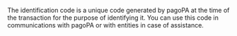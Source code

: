 The identification code is a unique code generated by pagoPA at the time of the transaction for the purpose of identifying it. You can use this code in communications with pagoPA or with entities in case of assistance.